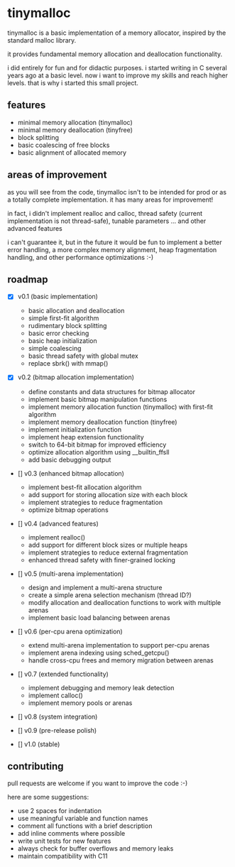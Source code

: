 # tinymalloc

tinymalloc is a basic implementation of a memory allocator, inspired by the standard malloc library.

it provides fundamental memory allocation and deallocation functionality.

i did entirely for fun and for didactic purposes. i started writing in C several years ago at a basic level. now i want to improve my skills and reach higher levels. that is why i started this small project.

## features

- minimal memory allocation (tinymalloc)
- minimal memory deallocation (tinyfree)
- block splitting
- basic coalescing of free blocks
- basic alignment of allocated memory

## areas of improvement

as you will see from the code, tinymalloc isn't to be intended for prod or as a totally complete implementation. it has many areas for improvement!

in fact, i didn't implement realloc and calloc, thread safety (current implementation is not thread-safe), tunable parameters ... and other advanced features

i can't guarantee it, but in the future it would be fun to implement a better error handling, a more complex memory alignment, heap fragmentation handling, and other performance optimizations :-)

## roadmap

- [x] v0.1 (basic implementation)

  - basic allocation and deallocation
  - simple first-fit algorithm
  - rudimentary block splitting
  - basic error checking
  - basic heap initialization
  - simple coalescing
  - basic thread safety with global mutex
  - replace sbrk() with mmap()

- [x] v0.2 (bitmap allocation implementation)

  - define constants and data structures for bitmap allocator
  - implement basic bitmap manipulation functions
  - implement memory allocation function (tinymalloc) with first-fit algorithm
  - implement memory deallocation function (tinyfree)
  - implement initialization function
  - implement heap extension functionality
  - switch to 64-bit bitmap for improved efficiency
  - optimize allocation algorithm using __builtin_ffsll
  - add basic debugging output

- [] v0.3 (enhanced bitmap allocation)

  - implement best-fit allocation algorithm
  - add support for storing allocation size with each block
  - implement strategies to reduce fragmentation
  - optimize bitmap operations

- [] v0.4 (advanced features)

  - implement realloc()
  - add support for different block sizes or multiple heaps
  - implement strategies to reduce external fragmentation
  - enhanced thread safety with finer-grained locking

- [] v0.5 (multi-arena implementation)

  - design and implement a multi-arena structure
  - create a simple arena selection mechanism (thread ID?)
  - modify allocation and deallocation functions to work with multiple arenas
  - implement basic load balancing between arenas

- [] v0.6 (per-cpu arena optimization)

  - extend multi-arena implementation to support per-cpu arenas
  - implement arena indexing using sched_getcpu()
  - handle cross-cpu frees and memory migration between arenas

- [] v0.7 (extended functionality)

  - implement debugging and memory leak detection
  - implement calloc()
  - implement memory pools or arenas

- [] v0.8 (system integration)

- [] v0.9 (pre-release polish)

- [] v1.0 (stable)

## contributing

pull requests are welcome if you want to improve the code :-)

here are some suggestions:

- use 2 spaces for indentation
- use meaningful variable and function names
- comment all functions with a brief description
- add inline comments where possible
- write unit tests for new features
- always check for buffer overflows and memory leaks
- maintain compatibility with C11
